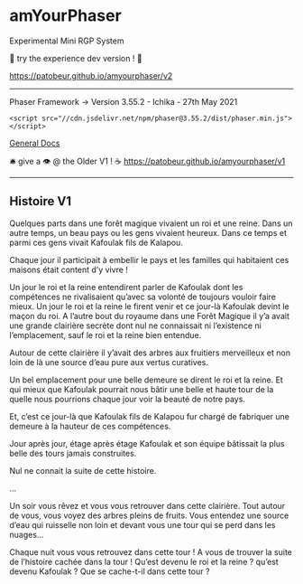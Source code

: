 # amYourPhaser

Experimental Mini RGP System

🐰 try the experience dev version ! 🌱

https://patobeur.github.io/amyourphaser/v2

- - -
Phaser Framework -> Version 3.55.2 - Ichika - 27th May 2021

```
<script src="//cdn.jsdelivr.net/npm/phaser@3.55.2/dist/phaser.min.js"></script>
```
[General Docs](https://phaser.io/docs)

🛎️ give a 👁️ @ the Older V1 ! ☕
https://patobeur.github.io/amyourphaser/v1

--------------------------------------------------------------------
## Histoire V1 

Quelques parts dans une forêt magique vivaient un roi et une reine. Dans un autre temps, un beau pays ou les gens vivaient heureux. Dans ce temps et parmi ces gens vivait Kafoulak fils de Kalapou.

Chaque jour il participait à embellir le pays et les familles qui habitaient ces maisons était content d’y vivre !

Un jour le roi et la reine entendirent parler de Kafoulak dont les compétences ne rivalisaient qu’avec sa volonté de toujours vouloir faire mieux. Un jour le roi et la reine le firent venir et ce jour-là Kafoulak devint le maçon du roi.
A l’autre bout du royaume dans une Forêt Magique il y’a avait une grande clairière secrète dont nul ne connaissait ni l’existence ni l’emplacement, sauf le roi et la reine bien entendue. 

Autour de cette clairière il y’avait des arbres aux fruitiers merveilleux et non loin de là une source d’eau pure aux vertus curatives. 

Un bel emplacement pour une belle demeure se dirent le roi et la reine. Et qui mieux que Kafoulak pourrait nous bâtir une belle et haute tour de la quelle nous pourrions chaque jour voir la beauté de notre pays.

Et, c’est ce jour-là que Kafoulak fils de Kalapou fur chargé de fabriquer une demeure à la hauteur de ces compétences.

Jour après jour, étage après étage Kafoulak et son équipe bâtissait la plus belle des tours jamais construites.

Nul ne connait la suite de cette histoire.

…

Un soir vous rêvez et vous vous retrouver dans cette clairière. Tout autour de vous, vous voyez des arbres pleins de fruits. Vous entendez une source d’eau qui ruisselle non loin et devant vous une tour qui se perd dans les nuages…


Chaque nuit vous vous retrouvez dans cette tour ! A vous de trouver la suite de l’histoire cachée dans la tour ! 
Qu’est devenu le roi et la reine ? qu’est devenu Kafoulak ? Que se cache-t-il dans cette tour ?
